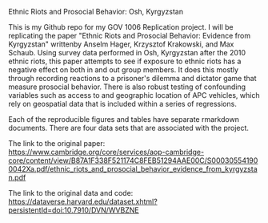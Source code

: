 Ethnic Riots and Prosocial Behavior: Osh, Kyrgyzstan


This is my Github repo for my GOV 1006 Replication project. I will be replicating the paper "Ethnic Riots and Prosocial Behavior: Evidence from Kyrgyzstan" writtenby Anselm Hager, Krzysztof Krakowski, and Max Schaub. Using survey data performed in Osh, Kyrgyzstan after the 2010 ethnic riots, this paper attempts to see if exposure to ethnic riots has a negative effect on both in and out group members. It does this mostly through recording reactions to a prisoner's dilemma and dictator game that measure prosocial behavior. There is also robust testing of confounding variables such as access to and geographic location of APC vehicles, which rely on geospatial data that is included within a series of regressions. 

Each of the reproducible figures and tables have separate rmarkdown documents. There are four data sets that are associated with the project. 

The link to the original paper: https://www.cambridge.org/core/services/aop-cambridge-core/content/view/B87A1F338F521174C8FEB51294AAE00C/S000305541900042Xa.pdf/ethnic_riots_and_prosocial_behavior_evidence_from_kyrgyzstan.pdf

The link to the original data and code: https://dataverse.harvard.edu/dataset.xhtml?persistentId=doi:10.7910/DVN/WVBZNE
